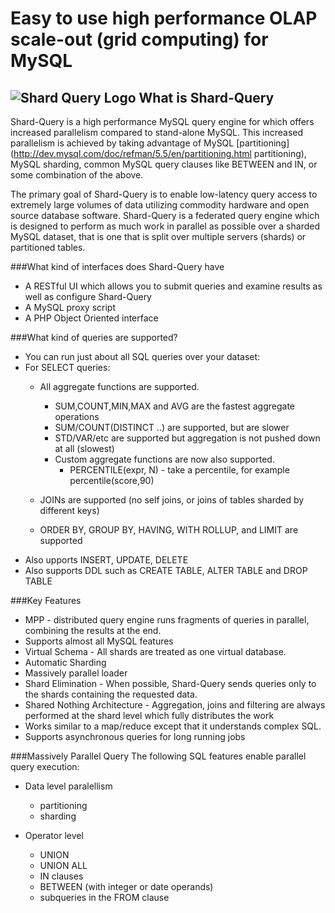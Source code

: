 Easy to use high performance OLAP scale-out (grid computing) for MySQL
==
![Shard Query Logo](http://shard-query.googlecode.com/svn/trunk/doc/new-logo.gif)
What is Shard-Query
--
Shard-Query is a high performance MySQL query engine for which offers increased parallelism compared to stand-alone MySQL.  This increased parallelism is achieved by taking advantage of MySQL [partitioning](http://dev.mysql.com/doc/refman/5.5/en/partitioning.html partitioning), MySQL sharding, common MySQL query clauses like BETWEEN and IN, or some combination of the above.  

The primary goal of Shard-Query is to enable low-latency query access to extremely large volumes of data utilizing commodity hardware and open source database software.  Shard-Query is a federated query engine which is designed to perform as much work in parallel as possible over a sharded MySQL dataset, that is one that is split over multiple servers (shards) or partitioned tables.

###What kind of interfaces does Shard-Query have
  * A RESTful UI which allows you to submit queries and examine results as well as configure Shard-Query
  * A MySQL proxy script
  * A PHP Object Oriented interface

###What kind of queries are supported?
  * You can run just about all SQL queries over your dataset: 
  * For SELECT queries: 
    * All aggregate functions are supported.
      * SUM,COUNT,MIN,MAX and AVG are the fastest aggregate operations
      * SUM/COUNT(DISTINCT ..) are supported, but are slower
      * STD/VAR/etc are supported but aggregation is not pushed down at all (slowest)
      * Custom aggregate functions are now also supported.
        * PERCENTILE(expr, N) - take a percentile, for example percentile(score,90)
    
    * JOINs are supported (no self joins, or joins of tables sharded by different keys)
    * ORDER BY, GROUP BY, HAVING, WITH ROLLUP, and LIMIT are supported
  * Also upports INSERT, UPDATE, DELETE 
  * Also supports DDL such as CREATE TABLE, ALTER TABLE and DROP TABLE

###Key Features
  * MPP - distributed query engine runs fragments of queries in parallel, combining the results at the end.  
  * Supports almost all MySQL features 
  * Virtual Schema - All shards are treated as one virtual database. 
  * Automatic Sharding
  * Massively parallel loader
  * Shard Elimination - When possible, Shard-Query sends queries only to the shards containing the requested data. 
  * Shared Nothing Architecture - Aggregation, joins and filtering are always performed at the shard level which fully distributes the work
  * Works similar to a map/reduce except that it understands complex SQL.
  * Supports asynchronous queries for long running jobs


###Massively Parallel Query
The following SQL features enable parallel query execution:
  * Data level paralellism
    * partitioning
    * sharding

  * Operator level 
    * UNION
    * UNION ALL
    * IN clauses
    * BETWEEN (with integer or date operands)
    * subqueries in the FROM clause
